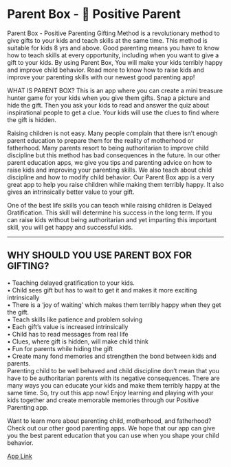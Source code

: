 # Parent Box - 🎁 Positive Parent
Parent Box - Positive Parenting Gifting Method is a revolutionary method to give gifts to your kids and teach skills at the same time. This method is suitable for kids 8 yrs and above. Good parenting means you have to know how to teach skills at every opportunity, including when you want to give a gift to your kids. By using Parent Box, You will make your kids terribly happy and improve child behavior. Read more to know how to raise kids and improve your parenting skills with our newest good parenting app!

WHAT IS PARENT BOX? This is an app where you can create a mini treasure hunter game for your kids when you give them gifts. Snap a picture and hide the gift. Then you ask your kids to read and answer the quiz about inspirational people to get a clue. Your kids will use the clues to find where the gift is hidden.

Raising children is not easy. Many people complain that there isn’t enough parent education to prepare them for the reality of motherhood or fatherhood. Many parents resort to being authoritarian to improve child discipline but this method has bad consequences in the future. In our other parent education apps, we give you tips and parenting advice on how to raise kids and improving your parenting skills. We also teach about child discipline and how to modify child behavior. Our Parent Box app is a very great app to help you raise children while making them terribly happy. It also gives an intrinsically better value to your gift.

One of the best life skills you can teach while raising children is Delayed Gratification. This skill will determine his success in the long term. If you can raise kids without being authoritarian and yet imparting this important skill, you will get happy and successful kids.

----------------------------------------------------------------------
WHY SHOULD YOU USE PARENT BOX FOR GIFTING?
----------------------------------------------------------------------

• Teaching delayed gratification to your kids.<br>
• Child sees gift but has to wait to get it and makes it more exciting intrinsically<br>
• There is a ‘joy of waiting’ which makes them terribly happy when they get the gift.<br>
• Teach skills like patience and problem solving<br>
• Each gift’s value is increased intrinsically<br>
• Child has to read messages from real life<br>
• Clues, where gift is hidden, will make child think<br>
• Fun for parents while hiding the gift<br>
• Create many fond memories and strengthen the bond between kids and parents.<br>
Parenting child to be well behaved and child discipline don’t mean that you have to be authoritarian parents with its negative consequences. There are many ways you can educate your kids and make them terribly happy at the same time.
So, try out this app now! Enjoy learning and playing with your kids together and create memorable memories through our Positive Parenting app.

Want to learn more about parenting child, motherhood, and fatherhood? Check out our other good parenting apps. We hope that our app can give you the best parent education that you can use when you shape your child behavior.

<a href="https://play.google.com/store/apps/details?id=com.handikapp.parentbox">App Link</a>
